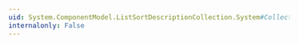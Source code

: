 ```yaml
---
uid: System.ComponentModel.ListSortDescriptionCollection.System#Collections#IList#Item(System.Int32)
internalonly: False
---
```

